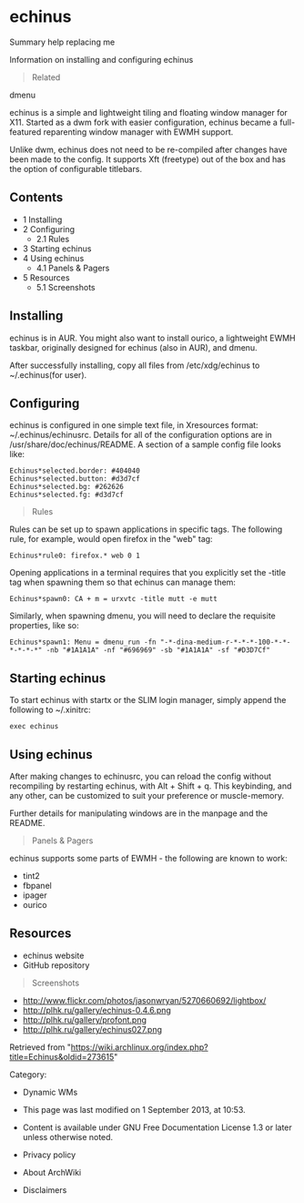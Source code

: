 echinus
=======

Summary help replacing me

Information on installing and configuring echinus

> Related

dmenu

echinus is a simple and lightweight tiling and floating window manager
for X11. Started as a dwm fork with easier configuration, echinus became
a full-featured reparenting window manager with EWMH support.

Unlike dwm, echinus does not need to be re-compiled after changes have
been made to the config. It supports Xft (freetype) out of the box and
has the option of configurable titlebars.

Contents
--------

-   1 Installing
-   2 Configuring
    -   2.1 Rules
-   3 Starting echinus
-   4 Using echinus
    -   4.1 Panels & Pagers
-   5 Resources
    -   5.1 Screenshots

Installing
----------

echinus is in AUR. You might also want to install ourico, a lightweight
EWMH taskbar, originally designed for echinus (also in AUR), and dmenu.

After successfully installing, copy all files from /etc/xdg/echinus to
~/.echinus(for user).

Configuring
-----------

echinus is configured in one simple text file, in Xresources format:
~/.echinus/echinusrc. Details for all of the configuration options are
in /usr/share/doc/echinus/README. A section of a sample config file
looks like:

    Echinus*selected.border: #404040
    Echinus*selected.button: #d3d7cf
    Echinus*selected.bg: #262626
    Echinus*selected.fg: #d3d7cf

> Rules

Rules can be set up to spawn applications in specific tags. The
following rule, for example, would open firefox in the "web" tag:

    Echinus*rule0: firefox.* web 0 1

Opening applications in a terminal requires that you explicitly set the
-title tag when spawning them so that echinus can manage them:

    Echinus*spawn0: CA + m = urxvtc -title mutt -e mutt

Similarly, when spawning dmenu, you will need to declare the requisite
properties, like so:

    Echinus*spawn1: Menu = dmenu_run -fn "-*-dina-medium-r-*-*-*-100-*-*-*-*-*-*" -nb "#1A1A1A" -nf "#696969" -sb "#1A1A1A" -sf "#D3D7Cf"

Starting echinus
----------------

To start echinus with startx or the SLIM login manager, simply append
the following to ~/.xinitrc:

    exec echinus

Using echinus
-------------

After making changes to echinusrc, you can reload the config without
recompiling by restarting echinus, with Alt + Shift + q. This
keybinding, and any other, can be customized to suit your preference or
muscle-memory.

Further details for manipulating windows are in the manpage and the
README.

> Panels & Pagers

echinus supports some parts of EWMH - the following are known to work:

-   tint2
-   fbpanel
-   ipager
-   ourico

Resources
---------

-   echinus website
-   GitHub repository

> Screenshots

-   http://www.flickr.com/photos/jasonwryan/5270660692/lightbox/
-   http://plhk.ru/gallery/echinus-0.4.6.png
-   http://plhk.ru/gallery/profont.png
-   http://plhk.ru/gallery/echinus027.png

Retrieved from
"https://wiki.archlinux.org/index.php?title=Echinus&oldid=273615"

Category:

-   Dynamic WMs

-   This page was last modified on 1 September 2013, at 10:53.
-   Content is available under GNU Free Documentation License 1.3 or
    later unless otherwise noted.
-   Privacy policy
-   About ArchWiki
-   Disclaimers
